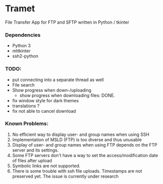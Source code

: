 # Tramet
File Transfer App for FTP and SFTP written in Python / tkinter

### Dependencies
* Python 3
* mttkinter
* ssh2-python

### TODO:
* put connecting into a separate thread as well
* File search
* Show progress when down-/uploading
    - show progress when downloading files: DONE.
* fix window style for dark themes
* translations ?
* fix not able to cancel download

### Known Problems:
1. No efficient way to display user- and group names when using SSH
2. Implementation of MSLD (FTP) is too diverse and thus unusable
3. Display of user- and group names when using FTP depends on the FTP server and its settings.
4. Some FTP servers don't have a way to set the access/modification date of files after upload
5. Symbolic links are not supported.
6. There is some trouble with ssh file uploads. Timestamps are not preserved yet. The issue is currently under research